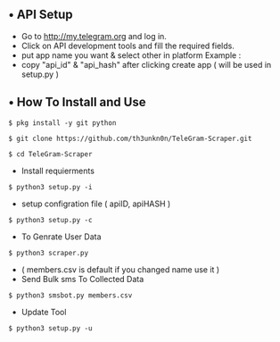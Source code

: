 

## • API Setup
* Go to http://my.telegram.org  and log in.
* Click on API development tools and fill the required fields.
* put app name you want & select other in platform Example :
* copy "api_id" & "api_hash" after clicking create app ( will be used in setup.py )

## • How To Install and Use

`$ pkg install -y git python`

`$ git clone https://github.com/th3unkn0n/TeleGram-Scraper.git`

`$ cd TeleGram-Scraper`

* Install requierments

`$ python3 setup.py -i`

* setup configration file ( apiID, apiHASH )

`$ python3 setup.py -c`

* To Genrate User Data

`$ python3 scraper.py`

* ( members.csv is default if you changed name use it )
* Send Bulk sms To Collected Data 

`$ python3 smsbot.py members.csv`

* Update Tool

`$ python3 setup.py -u`
